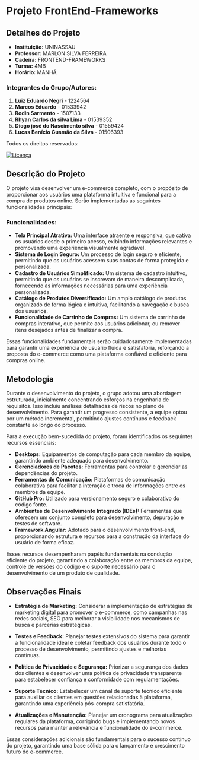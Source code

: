 # Projeto FrontEnd-Frameworks

## Detalhes do Projeto

- **Instituição:** UNINASSAU
- **Professor:** MARLON SILVA FERREIRA
- **Cadeira:** FRONTEND-FRAMEWORKS
- **Turma:** 4MB
- **Horário:** MANHÂ

### Integrantes do Grupo/Autores: 

1. **Luiz Eduardo Negri** - 1224564
2. **Marcos Eduardo** - 01533942 
3. **Rodin Sarmento** - 1507133
4. **Rhyan Carlos da silva Lima** - 01539352
5. **Diogo josé do Nascimento silva** - 01559424 
6. **Lucas Benício Gusmão da Silva** - 01506393

Todos os direitos reservados:

[![Licença](https://img.shields.io/badge/Licença-MIT-blue)](https://github.com/lukebgds/Projeto_FrontEnd-Frameworks_Angular/blob/main/LICENSE)

## Descrição do Projeto

O projeto visa desenvolver um e-commerce completo, com o propósito de proporcionar aos usuários uma plataforma intuitiva e funcional para a compra de produtos online. Serão implementadas as seguintes funcionalidades principais:

### Funcionalidades:

- **Tela Principal Atrativa:** Uma interface atraente e responsiva, que cativa os usuários desde o primeiro acesso, exibindo informações relevantes e promovendo uma experiência visualmente agradável.
- **Sistema de Login Seguro:** Um processo de login seguro e eficiente, permitindo que os usuários acessem suas contas de forma protegida e personalizada.
- **Cadastro de Usuários Simplificado:** Um sistema de cadastro intuitivo, permitindo que os usuários se inscrevam de maneira descomplicada, fornecendo as informações necessárias para uma experiência personalizada.
- **Catálogo de Produtos Diversificado:** Um amplo catálogo de produtos organizado de forma lógica e intuitiva, facilitando a navegação e busca dos usuários.
- **Funcionalidade de Carrinho de Compras:** Um sistema de carrinho de compras interativo, que permite aos usuários adicionar, ou remover itens desejados antes de finalizar a compra.

Essas funcionalidades fundamentais serão cuidadosamente implementadas para garantir uma experiência de usuário fluida e satisfatória, reforçando a proposta do e-commerce como uma plataforma confiável e eficiente para compras online.

## Metodologia

Durante o desenvolvimento do projeto, o grupo adotou uma abordagem estruturada, inicialmente concentrando esforços na engenharia de requisitos. Isso incluiu análises detalhadas de riscos no plano de desenvolvimento. Para garantir um progresso consistente, a equipe optou por um método incremental, permitindo ajustes contínuos e feedback constante ao longo do processo.

Para a execução bem-sucedida do projeto, foram identificados os seguintes recursos essenciais:

- **Desktops:** Equipamentos de computação para cada membro da equipe, garantindo ambiente adequado para desenvolvimento.
- **Gerenciadores de Pacotes:** Ferramentas para controlar e gerenciar as dependências do projeto.
- **Ferramentas de Comunicação:** Plataformas de comunicação colaborativa para facilitar a interação e troca de informações entre os membros da equipe.
- **GitHub Pro:** Utilizado para versionamento seguro e colaborativo do código fonte.
- **Ambientes de Desenvolvimento Integrado (IDEs):** Ferramentas que oferecem um conjunto completo para desenvolvimento, depuração e testes de software.
- **Framework Angular:** Adotado para o desenvolvimento front-end, proporcionando estrutura e recursos para a construção da interface do usuário de forma eficaz.

Esses recursos desempenharam papéis fundamentais na condução eficiente do projeto, garantindo a colaboração entre os membros da equipe, controle de versões do código e o suporte necessário para o desenvolvimento de um produto de qualidade.

## Observações Finais

- **Estratégia de Marketing:** Considerar a implementação de estratégias de marketing digital para promover o e-commerce, como campanhas nas redes sociais, SEO para melhorar a visibilidade nos mecanismos de busca e parcerias estratégicas.
  
- **Testes e Feedback:** Planejar testes extensivos do sistema para garantir a funcionalidade ideal e coletar feedback dos usuários durante todo o processo de desenvolvimento, permitindo ajustes e melhorias contínuas.

- **Política de Privacidade e Segurança:** Priorizar a segurança dos dados dos clientes e desenvolver uma política de privacidade transparente para estabelecer confiança e conformidade com regulamentações.

- **Suporte Técnico:** Estabelecer um canal de suporte técnico eficiente para auxiliar os clientes em questões relacionadas à plataforma, garantindo uma experiência pós-compra satisfatória.

- **Atualizações e Manutenção:** Planejar um cronograma para atualizações regulares da plataforma, corrigindo bugs e implementando novos recursos para manter a relevância e funcionalidade do e-commerce.

Essas considerações adicionais são fundamentais para o sucesso contínuo do projeto, garantindo uma base sólida para o lançamento e crescimento futuro do e-commerce.
